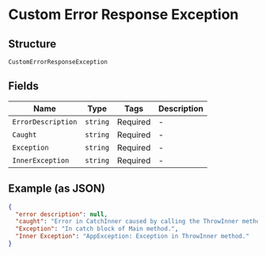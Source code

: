 
# Custom Error Response Exception

## Structure

`CustomErrorResponseException`

## Fields

| Name | Type | Tags | Description |
|  --- | --- | --- | --- |
| `ErrorDescription` | `string` | Required | - |
| `Caught` | `string` | Required | - |
| `Exception` | `string` | Required | - |
| `InnerException` | `string` | Required | - |

## Example (as JSON)

```json
{
  "error description": null,
  "caught": "Error in CatchInner caused by calling the ThrowInner method.",
  "Exception": "In catch block of Main method.",
  "Inner Exception": "AppException: Exception in ThrowInner method."
}
```

